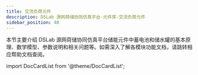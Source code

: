 ```yaml
---
title: 交流负荷元件
description: DSLab 源网荷储协同仿真平台-元件库-交流负荷元件
sidebar_position: 40
---
```



本节主要介绍 DSLab 源网荷储协同仿真平台储能元件中蓄电池和储水罐的基本原理、数学模型、参数说明和相关问题等。如需深入了解各模块功能文档，请跳转相应帮助文档查阅。


import DocCardList from '@theme/DocCardList';

<DocCardList />